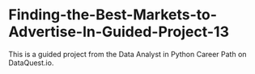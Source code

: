 # Finding-the-Best-Markets-to-Advertise-In-Guided-Project-13

This is a guided project from the Data Analyst in Python Career Path on DataQuest.io.

